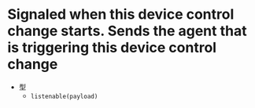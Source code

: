 # Signaled when this device control change starts. Sends the agent that is triggering this device control change

- 型
  - `listenable(payload)`
